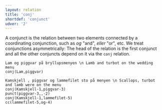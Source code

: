 ```yaml
---
layout: relation
title: 'conj'
shortdef: 'conjunct'
udver: '2'
---
```


A conjunct is the relation between two elements connected by a coordinating conjunction, such as *og* "and", *eller* "or", etc. We treat conjunctions asymmetrically: The head of the relation is the first conjunct and all the other conjuncts depend on it via the `conj` relation.

~~~ sdparse
Lam og piggvar på bryllupsmenyen \n Lamb and turbot on the wedding menu
conj(Lam,piggvar)
~~~

~~~ sdparse
Kamskjell , piggvar og lammefilet sto på menyen \n Scallops, turbot and lamb were on the menu
conj(Kamskjell-1,piggvar-3)
punct(piggvar-3,,-2)
conj(Kamskjell-1,lammefilet-5)
cc(lammefilet-5,og-4)
~~~
<!-- Interlanguage links updated St lis 3 20:58:46 CET 2021 -->
